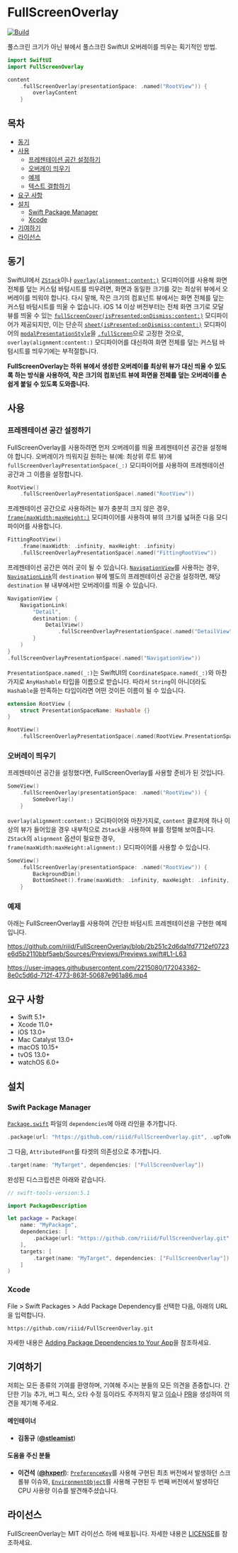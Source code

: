 # FullScreenOverlay

[![Build](https://github.com/riiid/FullScreenOverlay/actions/workflows/build.yml/badge.svg)](https://github.com/riiid/FullScreenOverlay/actions/workflows/build.yml)

풀스크린 크기가 아닌 뷰에서 풀스크린 SwiftUI 오버레이를 띄우는 획기적인 방법.

```swift
import SwiftUI
import FullScreenOverlay

content
    .fullScreenOverlay(presentationSpace: .named("RootView")) {
        overlayContent
    }
```

## 목차
- [동기](#동기)
- [사용](#사용)
    - [프레젠테이션 공간 설정하기](#프레젠테이션-공간-설정하기)
    - [오버레이 띄우기](#오버레이-띄우기)
    - [예제](#예제)
    - [텍스트 결합하기](#텍스트-결합하기)
- [요구 사항](#요구-사항)
- [설치](#설치)
    - [Swift Package Manager](#swift-package-manager)
    - [Xcode](#xcode)
- [기여하기](#기여하기)
- [라이선스](#라이선스)

## 동기

SwiftUI에서 [`ZStack`](https://developer.apple.com/documentation/swiftui/zstack)이나  [`overlay(alignment:content:)`](https://developer.apple.com/documentation/swiftui/view/overlay(alignment:content:)) 모디파이어를 사용해 화면 전체를 덮는 커스텀 바텀시트를 띄우려면, 화면과 동일한 크기를 갖는 최상위 뷰에서 오버레이를 띄워야 합니다. 다시 말해, 작은 크기의 컴포넌트 뷰에서는 화면 전체를 덮는 커스텀 바텀시트를 띄울 수 없습니다. iOS 14 이상 버전부터는 전체 화면 크기로 모달 뷰를 띄울 수 있는 [`fullScreenCover(isPresented:onDismiss:content:)`](https://developer.apple.com/documentation/swiftui/view/fullscreencover(ispresented:ondismiss:content:)) 모디파이어가 제공되지만, 이는 단순히 [`sheet(isPresented:onDismiss:content:)`](https://developer.apple.com/documentation/SwiftUI/view/sheet(isPresented:onDismiss:content:)) 모디파이어의 [`modalPresentationStyle`](https://developer.apple.com/documentation/uikit/uiviewcontroller/1621355-modalpresentationstyle)을 [`.fullScreen`](https://developer.apple.com/documentation/uikit/uimodalpresentationstyle/fullscreen)으로 고정한 것으로, `overlay(alignment:content:)` 모디파이어를 대신하여 화면 전체를 덮는 커스텀 바텀시트를 띄우기에는 부적절합니다.

**FullScreenOverlay는 하위 뷰에서 생성한 오버레이를 최상위 뷰가 대신 띄울 수 있도록 하는 방식을 사용하여, 작은 크기의 컴포넌트 뷰에 화면을 전체를 덮는 오버레이를 손쉽게 붙일 수 있도록 도와줍니다.**

## 사용

### 프레젠테이션 공간 설정하기

FullScreenOverlay를 사용하려면 먼저 오버레이를 띄울 프레젠테이션 공간을 설정해야 합니다. 오버레이가 띄워지길 원하는 뷰(예: 최상위 루트 뷰)에 `fullScreenOverlayPresentationSpace(_:)` 모디파이어를 사용하여 프레젠테이션 공간과 그 이름을 설정합니다.

```swift
RootView()
    .fullScreenOverlayPresentationSpace(.named("RootView"))
```

프레젠테이션 공간으로 사용하려는 뷰가 충분히 크지 않은 경우, [`frame(maxWidth:maxHeight:)`](https://developer.apple.com/documentation/swiftui/view/frame(minwidth:idealwidth:maxwidth:minheight:idealheight:maxheight:alignment:)) 모디파이어를 사용하여 뷰의 크기를 넓혀준 다음 모디파이어를 사용합니다.

```swift
FittingRootView()
    .frame(maxWidth: .infinity, maxHeight: .infinity)
    .fullScreenOverlayPresentationSpace(.named("FittingRootView"))
```

프레젠테이션 공간은 여러 곳이 될 수 있습니다. [`NavigationView`](https://developer.apple.com/documentation/swiftui/navigationview)를 사용하는 경우, [`NavigationLink`](https://developer.apple.com/documentation/swiftui/navigationlink)의 `destination` 뷰에 별도의 프레젠테이션 공간을 설정하면, 해당 `destination` 뷰 내부에서만 오버레이를 띄울 수 있습니다.

```swift
NavigationView {
    NavigationLink(
        "Detail",
        destination: {
            DetailView()
                .fullScreenOverlayPresentationSpace(.named("DetailView"))
        }
    )
}
.fullScreenOverlayPresentationSpace(.named("NavigationView"))
```

`PresentationSpace.named(_:)`는 SwiftUI의 `CoordinateSpace.named(_:)`와 마찬가지로 `AnyHashable` 타입을 이름으로 받습니다. 따라서 `String`이 아니더라도 `Hashable`을 만족하는 타입이라면 어떤 것이든 이름이 될 수 있습니다.

```swift
extension RootView {
    struct PresentationSpaceName: Hashable {}
}

RootView()
    .fullScreenOverlayPresentationSpace(.named(RootView.PresentationSpaceName()))
```

### 오버레이 띄우기

프레젠테이션 공간을 설정했다면, FullScreenOverlay를 사용할 준비가 된 것입니다.

```swift
SomeView()
    .fullScreenOverlay(presentationSpace: .named("RootView")) {
        SomeOverlay()
    }
```

`overlay(alignment:content:)` 모디파이어와 마찬가지로, `content` 클로저에 하나 이상의 뷰가 들어있을 경우 내부적으로 `ZStack`을 사용하여 뷰를 정렬해 보여줍니다. `ZStack`의 `alignment` 옵션이 필요한 경우, `frame(maxWidth:maxHeight:alignment:)` 모디파이어를 사용할 수 있습니다.

```swift
SomeView()
    .fullScreenOverlay(presentationSpace: .named("RootView")) {
        BackgroundDim()
        BottomSheet().frame(maxWidth: .infinity, maxHeight: .infinity, alignment: .bottom)
    }
```

### 예제

아래는 FullScreenOverlay를 사용하여 간단한 바텀시트 프레젠테이션을 구현한 예제입니다.

https://github.com/riiid/FullScreenOverlay/blob/2b251c2d6da1fd7712ef0723e6d5b2110bbf5aeb/Sources/Previews/Previews.swift#L1-L63

https://user-images.githubusercontent.com/2215080/172043362-8e0c5d6d-712f-4773-863f-50687e961a86.mp4

## 요구 사항

- Swift 5.1+
- Xcode 11.0+
- iOS 13.0+
- Mac Catalyst 13.0+
- macOS 10.15+
- tvOS 13.0+
- watchOS 6.0+

## 설치

### Swift Package Manager

[`Package.swift`](https://developer.apple.com/documentation/swift_packages/package) 파일의 `dependencies`에 아래 라인을 추가합니다.

```swift
.package(url: "https://github.com/riiid/FullScreenOverlay.git", .upToNextMajor(from: "1.1.0"))
```

그 다음, `AttributedFont`를 타겟의 의존성으로 추가합니다.

```swift
.target(name: "MyTarget", dependencies: ["FullScreenOverlay"])
```

완성된 디스크립션은 아래와 같습니다.

```swift
// swift-tools-version:5.1

import PackageDescription

let package = Package(
    name: "MyPackage",
    dependencies: [
        .package(url: "https://github.com/riiid/FullScreenOverlay.git", .upToNextMajor(from: "1.1.0"))
    ],
    targets: [
        .target(name: "MyTarget", dependencies: ["FullScreenOverlay"])
    ]
)
```

### Xcode

File > Swift Packages > Add Package Dependency를 선택한 다음, 아래의 URL을 입력합니다.

```
https://github.com/riiid/FullScreenOverlay.git
```

자세한 내용은 [Adding Package Dependencies to Your App](https://developer.apple.com/documentation/xcode/adding_package_dependencies_to_your_app)을 참조하세요.

## 기여하기

저희는 모든 종류의 기여를 환영하며, 기여해 주시는 분들의 모든 의견을 존중합니다. 간단한 기능 추가, 버그 픽스, 오타 수정 등이라도 주저하지 말고 [이슈](https://github.com/riiid/FullScreenOverlay/issues)나 [PR](https://github.com/riiid/FullScreenOverlay/pulls)을 생성하여 의견을 제기해 주세요.

#### 메인테이너

- **김동규** ([**@stleamist**](https://github.com/stleamist))

#### 도움을 주신 분들

- **이건석** ([**@hxperl**](https://github.com/hxperl)): [`PreferenceKey`](https://developer.apple.com/documentation/swiftui/preferencekey)를 사용해 구현된 최초 버전에서 발생하던 스크롤뷰 이슈와, [`EnvironmentObject`](https://developer.apple.com/documentation/swiftui/environmentobject)를 사용해 구현된 두 번째 버전에서 발생하던 CPU 사용량 이슈를 발견해주셨습니다.

## 라이선스

FullScreenOverlay는 MIT 라이선스 하에 배포됩니다. 자세한 내용은 [LICENSE](/LICENSE)를 참조하세요.
